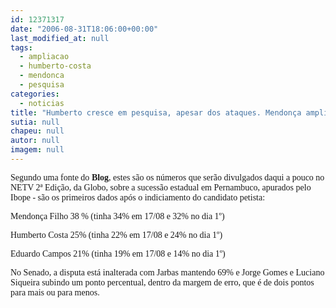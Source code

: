 ```yaml
---
id: 12371317
date: "2006-08-31T18:06:00+00:00"
last_modified_at: null
tags:
  - ampliacao
  - humberto-costa
  - mendonca
  - pesquisa
categories:
  - noticias
title: "Humberto cresce em pesquisa, apesar dos ataques. Mendonça amplia vantagem"
sutia: null
chapeu: null
autor: null
imagem: null
---
```

<p><P><FONT face=Verdana>Segundo uma fonte do <STRONG>Blog</STRONG>, estes são os números que serão divulgados daqui a pouco no NETV 2ª Edição, da Globo, sobre a sucessão estadual em Pernambuco, apurados pelo Ibope - são os primeiros dados após o indiciamento do candidato petista:</FONT></P></p>
<p><P><FONT face=Verdana>Mendonça Filho 38 % (tinha 34% em 17/08 e 32% no dia 1º)</FONT></P></p>
<p><P><FONT face=Verdana>Humberto Costa 25% (tinha 22% em 17/08 e 24% no dia 1º)</FONT></P></p>
<p><P><FONT face=Verdana>Eduardo Campos&nbsp;21% (tinha 19% em 17/08 e 14% no dia 1º)</FONT></P></p>
<p><P><FONT face=Verdana>No Senado, a disputa está inalterada com Jarbas mantendo 69% e Jorge Gomes e Luciano Siqueira subindo um ponto percentual, dentro da margem de erro, que é de dois pontos para mais ou para menos.</FONT></P> </p>
